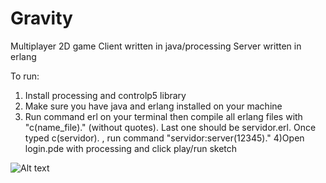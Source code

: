 # Gravity

 Multiplayer 2D game 
 Client written in java/processing 
 Server written in erlang

To run: 
1) Install processing and controlp5 library
2) Make sure you have java and erlang installed on your machine
3) Run command erl on your terminal then compile all erlang files with "c(name_file)." (without quotes). Last one should be servidor.erl. Once typed c(servidor). , run command "servidor:server(12345)."
4)Open login.pde with processing and click play/run sketch

![Alt text](https://i.gyazo.com/456df555664f78464bc44fe073b10a75.png "Game screenshot")
